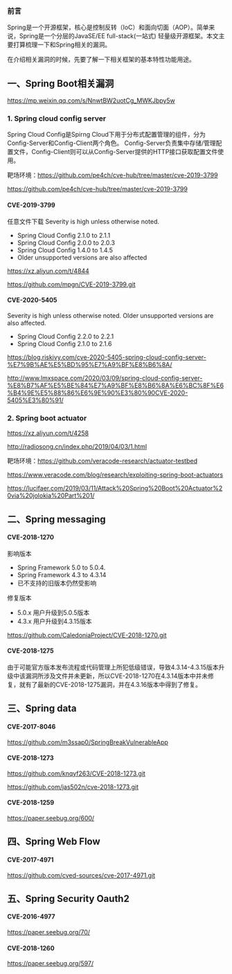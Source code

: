 
### 前言

Spring是一个开源框架，核心是控制反转（IoC）和面向切面（AOP）。简单来说，Spring是一个分层的JavaSE/EE full-stack(一站式) 轻量级开源框架。本文主要打算梳理一下和Spring相关的漏洞。

在介绍相关漏洞的时候，先要了解一下相关框架的基本特性功能用途。

## 一、Spring Boot相关漏洞

https://mp.weixin.qq.com/s/NnwtBW2uotCg_MWKJbpy5w

### 1. Spring cloud config server

Spring Cloud Config是Spirng Cloud下用于分布式配置管理的组件，分为Config-Server和Config-Client两个角色。 Config-Server负责集中存储/管理配置文件，Config-Client则可以从Config-Server提供的HTTP接口获取配置文件使用。

靶场环境：https://github.com/pe4ch/cve-hub/tree/master/cve-2019-3799

https://github.com/pe4ch/cve-hub/tree/master/cve-2019-3799

#### CVE-2019-3799
任意文件下载
Severity is high unless otherwise noted.
* Spring Cloud Config 2.1.0 to 2.1.1
* Spring Cloud Config 2.0.0 to 2.0.3
* Spring Cloud Config 1.4.0 to 1.4.5
* Older unsupported versions are also affected

https://xz.aliyun.com/t/4844

https://github.com/mpgn/CVE-2019-3799.git

#### CVE-2020-5405
Severity is high unless otherwise noted.
Older unsupported versions are also affected.
* Spring Cloud Config 2.2.0 to 2.2.1
* Spring Cloud Config 2.1.0 to 2.1.6

https://blog.riskivy.com/cve-2020-5405-spring-cloud-config-server-%E7%9B%AE%E5%BD%95%E7%A9%BF%E8%B6%8A/

http://www.lmxspace.com/2020/03/09/spring-cloud-config-server-%E8%B7%AF%E5%BE%84%E7%A9%BF%E8%B6%8A%E6%BC%8F%E6%B4%9E%E5%88%86%E6%9E%90%E3%80%90CVE-2020-5405%E3%80%91/

### 2. Spring boot actuator
https://xz.aliyun.com/t/4258

http://radiosong.cn/index.php/2019/04/03/1.html

靶场环境：https://github.com/veracode-research/actuator-testbed

https://www.veracode.com/blog/research/exploiting-spring-boot-actuators

https://lucifaer.com/2019/03/11/Attack%20Spring%20Boot%20Actuator%20via%20jolokia%20Part%201/

## 二、Spring messaging

#### CVE-2018-1270
影响版本
* Spring Framework 5.0 to 5.0.4.
* Spring Framework 4.3 to 4.3.14
* 已不支持的旧版本仍然受影响

修复版本
* 5.0.x 用户升级到5.0.5版本
* 4.3.x 用户升级到4.3.15版本

https://github.com/CaledoniaProject/CVE-2018-1270.git

#### CVE-2018-1275
由于可能官方版本发布流程或代码管理上所犯低级错误，导致4.3.14-4.3.15版本升级中该漏洞所涉及文件并未更新，所以CVE-2018-1270在4.3.14版本中并未修复，就有了最新的CVE-2018-1275漏洞，并在4.3.16版本中得到了修复。


## 三、Spring data

#### CVE-2017-8046
https://github.com/m3ssap0/SpringBreakVulnerableApp

#### CVE-2018-1273
https://github.com/knqyf263/CVE-2018-1273.git

https://github.com/jas502n/cve-2018-1273.git

#### CVE-2018-1259
https://paper.seebug.org/600/

## 四、Spring Web Flow
#### CVE-2017-4971
https://github.com/cved-sources/cve-2017-4971.git

## 五、Spring Security Oauth2
#### CVE-2016-4977
https://paper.seebug.org/70/
#### CVE-2018-1260
https://paper.seebug.org/597/
